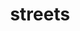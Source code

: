 ---
pid: rs29
title: streets
location_transcription: In the city hall courtyard
coordinates: "[-75.163580785726, 39.952442872327]"
zipcode: '19103'
gen_neighborhood: Center City
neighborhood: Rittenhouse Square,Avenue of The Arts,Logan Square,Fitler Square
outside_phl: 
age: '14'
age_range: 13-19
instagram: 
image_file_name: rs_29.jpg
proposal_transcription: 
topic: Environment
topic_summary: '0'
type: Tree,Street
keywords_other: 
credit: Molly C.
image_labels: Tree and flower
twitter: 
facebook: 
permalink: "/monuments/rs29/"
layout: item-page
---